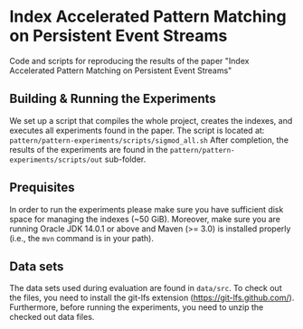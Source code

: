 # Index Accelerated Pattern Matching on Persistent Event Streams
Code and scripts for reproducing the results of the paper "Index Accelerated Pattern Matching on Persistent Event Streams"

## Building & Running the Experiments

We set up a script that compiles the whole project, creates the indexes, and executes all experiments found in the paper. The script is located at:
```pattern/pattern-experiments/scripts/sigmod_all.sh```
After completion, the results of the experiments are found in the `pattern/pattern-experiments/scripts/out` sub-folder.

## Prequisites
In order to run the experiments please make sure you have sufficient disk space for managing the indexes (~50 GiB). Moreover, make sure you are running Oracle JDK 14.0.1 or above and Maven (>= 3.0) is installed properly (i.e., the `mvn` command is in your path).

## Data sets
The data sets used during evaluation are found in `data/src`. To check out the files, you need to install the git-lfs extension (https://git-lfs.github.com/). Furthermore, before running the experiments, you need to unzip the checked out data files.



